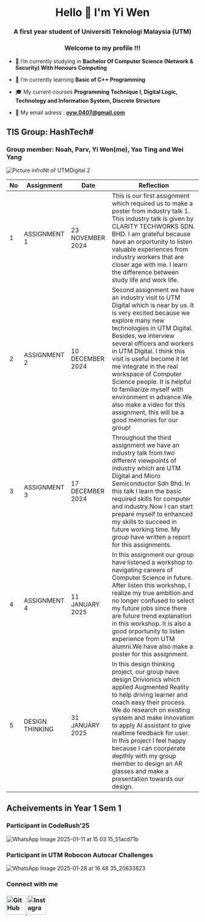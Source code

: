 <h1 align="center">Hello 👋 I'm Yi Wen</h1>
<h3 align="center">A first year student of Universiti Teknologi Malaysia (UTM)</h3>
<h3 align="center"> Welcome to my profile !!!</h3>

- 🔭 I’m currently studying in **Bachelor Of Computer Science (Network & Security) With Honours Computing**

- 🌱 I’m currently learning **Basic of C++ Programming**
  
- 🎓 My current courses **Programming Technique I, Digital Logic, Technology and Information System, Discrete Structure**
  
- 📧 My email adress : **oyw.0407@gmail.com**
  
<h2 align="left"> TIS Group: HashTech# </h2> 
<h3 align="left">Group member: Noah, Parv, Yi Wen(me), Yao Ting and Wei Yang</h3>

![Picture infroNt of UTMDigital 2](https://github.com/user-attachments/assets/f924ed01-176b-4d08-ba15-7e2383c92561)


|No |Assignment   |Date        |Reflection                   |
|---|-------------|------------|-----------------------------|
| 1 |ASSIGNMENT 1|23 NOVEMBER 2024|This is our first assignment which required us to make a poster from industry talk 1. This industry talk is given by CLARITY TECHWORKS SDN. BHD. I am grateful because have an orportunity to listen valuable experiences from industry workers that are closer age with me. I learn the difference between study life and work life.|
| 2 |ASSIGNMENT 2|10 DECEMBER 2024|Second assignment we have an industry visit to UTM Digital which is near by us. It is very excited because we explore many new technologies in UTM Digital. Besides, we interview several officers and workers in UTM Digital. I think this visit is useful become it let me integrate in the real workspace of Computer Science people. It is helpful to familiarize myself with environment in advance.We also make a video for this assignment, this will be a good memories for our group!|
| 3 |ASSIGNMENT 3|17 DECEMBER 2024|Throughout the third assignment we have an industry talk from two different viewpoints of industry which are UTM Digital and Micro Semiconductor Sdn Bhd. In this talk I learn the basic required skills for computer and industry.Now I can start prepare myself to enhanced my skills to succeed in future working time. My group have written a report for this assignments.|
| 4 |ASSIGNMENT 4|11 JANUARY 2025|In this assignment our group have listened a workshop to navigating careers of Computer Science in future. After listen this workshop, I realize my true ambition and no longer confused to select my future jobs since there are future trend explanation in this workshop. It is also a good orportunity to listen experience from UTM alumni.We have also make a poster for this assignment. |
| 5 |DESIGN THINKING|31 JANUARY 2025|In this design thinking project, our group have design Drivionics which applied Augmented Reality to help driving learner and coach easy their process. We do research on existing system and make innovation to apply AI assistant to give realtime feedback for user. In this project I feel happy because I can coorperate depthly with my group member to design an AR glasses and make a presentation towards our design.|
<h2 align="left"> Acheivements in Year 1 Sem 1 </h2> 
<h3 align="left"> Participant in CodeRush'25  </h3>

![WhatsApp Image 2025-01-11 at 15 03 15_51acd71b](https://github.com/user-attachments/assets/764fead2-b302-4060-82a8-b8be240e1df0)

<h3 align="left"> Participant in UTM Robocon Autocar Challenges</h3>

![WhatsApp Image 2025-01-28 at 16 48 35_20633823](https://github.com/user-attachments/assets/0391fd8e-738c-466c-bdba-173324419850)

<h3 align="left"> Connect with me <br /> <br />
<a href="[https://github.com/yiwen04]" target="_blank">
<img src="https://img.shields.io/badge/-GitHub-181717?logo=github&logoColor=white&style=for-the-badge" alt="GitHub" height="50">
</a>
<a href="[https://www.instagram.com/oyw_04/#]" target="_blank">
<img src="https://img.shields.io/badge/-Instagram-E4405F?logo=instagram&logoColor=white&style=for-the-badge" alt="Instagram" height="50">
</a>
